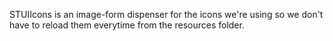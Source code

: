 STUIIcons is an image-form dispenser for the icons we're using so we don't have to reload them everytime from the resources folder.